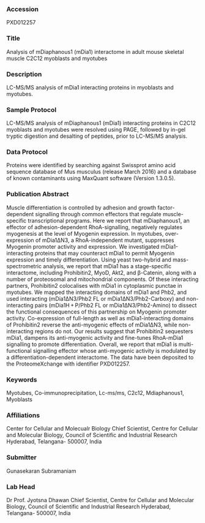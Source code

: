 ### Accession
PXD012257

### Title
Analysis of mDiaphanous1 (mDia1) interactome in adult mouse skeletal muscle C2C12
myoblasts and myotubes

### Description
LC-MS/MS analysis of mDia1 interacting proteins in myoblasts and myotubes.

### Sample Protocol
LC-MS/MS analysis of mDiaphanous1 (mDia1) interacting proteins in C2C12 myoblasts and myotubes were resolved using PAGE, followed by in-gel tryptic digestion and desalting of peptides, prior to LC-MS/MS analysis.


### Data Protocol
Proteins were identified by searching against Swissprot amino acid sequence database of Mus musculus (release March 2016) and a database of known contaminants using MaxQuant software (Version 1.3.0.5).

### Publication Abstract
Muscle differentiation is controlled by adhesion and growth factor-dependent signalling through common effectors that regulate muscle-specific transcriptional programs. Here we report that mDiaphanous1, an effector of adhesion-dependent RhoA-signalling, negatively regulates myogenesis at the level of Myogenin expression. In myotubes, over-expression of mDia1&#x394;N3, a RhoA-independent mutant, suppresses Myogenin promoter activity and expression. We investigated mDia1-interacting proteins that may counteract mDia1 to permit Myogenin expression and timely differentiation. Using yeast two-hybrid and mass-spectrometric analysis, we report that mDia1 has a stage-specific interactome, including Prohibitin2, MyoD, Akt2, and &#x3b2;-Catenin, along with a number of proteosomal and mitochondrial components. Of these interacting partners, Prohibitin2 colocalises with mDia1 in cytoplasmic punctae in myotubes. We mapped the interacting domains of mDia1 and Phb2, and used interacting (mDia1&#x394;N3/Phb2 FL or mDia1&#x394;N3/Phb2-Carboxy) and non-interacting pairs (mDia1H&#x2009;+&#x2009;P/Phb2 FL or mDia1&#x394;N3/Phb2-Amino) to dissect the functional consequences of this partnership on Myogenin promoter activity. Co-expression of full-length as well as mDia1-interacting domains of Prohibitin2 reverse the anti-myogenic effects of mDia1&#x394;N3, while non-interacting regions do not. Our results suggest that Prohibitin2 sequesters mDia1, dampens its anti-myogenic activity and fine-tunes RhoA-mDia1 signalling to promote differentiation. Overall, we report that mDia1 is multi-functional signalling effector whose anti-myogenic activity is modulated by a differentiation-dependent interactome.&#xa0;The data have been deposited to the ProteomeXchange with identifier PXD012257.

### Keywords
Myotubes, Co-immunoprecipitation, Lc-ms/ms, C2c12, Mdiaphanous1, Myoblasts

### Affiliations
Center for Cellular and Molecualr Biology
Chief Scientist, Centre for Cellular and Molecular Biology,  Council of Scientific and Industrial Research  Hyderabad, Telangana- 500007, India

### Submitter
Gunasekaran Subramaniam

### Lab Head
Dr Prof. Jyotsna Dhawan
Chief Scientist, Centre for Cellular and Molecular Biology,  Council of Scientific and Industrial Research  Hyderabad, Telangana- 500007, India


